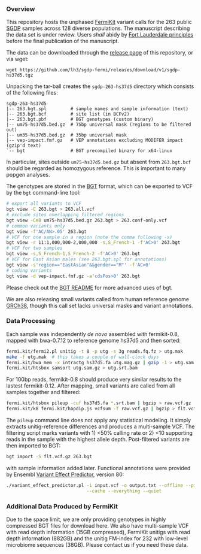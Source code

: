 ### Overview

This repository hosts the unphased [FermiKit][fermikit] variant calls for the
263 public [SGDP][sgdp] samples across 128 diverse populations. The manuscript
describing the data set is under review. Users *shall* abidy by [Fort
Lauderdale principles][policy] before the final publication of the manuscript.

The data can be downloaded through the [release page][release] of this
repository, or via wget:
```
wget https://github.com/lh3/sgdp-fermi/releases/download/v1/sgdp-hs37d5.tgz
```
Unpacking the tar-ball creates the `sgdp-263-hs37d5` directory which consists
of the following files:
```
sgdp-263-hs37d5
|-- 263.bgt.spl         # sample names and sample information (text)
|-- 263.bgt.bcf         # site list (in BCFv2)
|-- 263.bgt.pbf         # BGT genotypes (custom binary)
|-- um75-hs37d5.bed.gz  # 75bp universal mask (regions to be filtered out)
|-- um35-hs37d5.bed.gz  # 35bp universal mask
|-- vep-impact.fmf.gz   # VEP annotations excluding MODIFER impact (gzip'd text)
`-- bgt                 # BGT precompiled binary for x64-linux
```
In particular, sites outside `um75-hs37d5.bed.gz` but absent from `263.bgt.bcf`
should be regarded as homozygous reference. This is important to many popgen
analyses.

The genotypes are stored in the [BGT][bgt] format, which can be exported to VCF
by the `bgt` command-line tool:
```sh
# export all variants to VCF
bgt view -C 263.bgt > 263.all.vcf
# exclude sites overlapping filtered regions
bgt view -CeB um75-hs37d5.bed.gz 263.bgt > 263.conf-only.vcf
# common variants only
bgt view -f'AC/AN>.05' 263.bgt
# VCF for one sample in a region (note the comma following -s)
bgt view -r 11:1,000,000-2,000,000 -s,S_French-1 -f'AC>0' 263.bgt
# VCF for two samples
bgt view -s,S_French-1,S_French-2 -f'AC>0' 263.bgt
# VCF for East Asian males (see 263.bgt.spl for annotations)
bgt view -s'region=="EastAsian"&&gender=="M"' -f'AC>0'
# coding variants
bgt view -d vep-impact.fmf.gz -a'cdsPos>0' 263.bgt
```
Please check out the [BGT README][bgt] for more advanced uses of bgt.

We are also releasing small variants called from human reference genome
[GRCh38][grc], though this call set lacks universal masks and variant
annotations.

### Data Processing

Each sample was independently *de novo* assembled with fermikit-0.8,
mapped with bwa-0.7.12 to reference genome hs37d5 and then sorted:
```sh
fermi.kit/fermi2.pl unitig -t 8 -p utg -s 3g reads.fq.fz > utg.mak
make -f utg.mak  # this takes a couple of wall-clock days
fermi.kit/bwa mem -x intractg hs37d5.fa utg.mag.gz | gzip -1 > utg.sam.gz
fermi.kit/htsbox samsort utg.sam.gz > utg.srt.bam
```
For 100bp reads, fermikit-0.8 should produce very similar results to the
lastest fermikit-0.12.  After mapping, small variants are called from all
samples together and filtered:
```sh
fermi.kit/htsbox pileup -cuf hs37d5.fa *.srt.bam | bgzip > raw.vcf.gz
fermi.kit/k8 fermi.kit/hapdip.js vcfsum -f raw.vcf.gz | bgzip > flt.vcf.gz
```
The `pileup` command line does not apply any statistical modeling. It simply
extracts unitig-reference differences and produces a multi-sample VCF.  The
filtering script marks variants with 1) <50% calling rate or 2) <10 supporting
reads in the sample with the highest allele depth. Post-filtered variants are
then imported to BGT:
```sh
bgt import -S flt.vcf.gz 263.bgt
```
with sample information added later. Functional annotations were provided
by Ensembl [Variant Effect Predictor][vep], version 80:
```sh
./variant_effect_predictor.pl -i input.vcf -o output.txt --offline --pick \
                              --cache --everything --quiet
```

### Additional Data Produced by FermiKit

Due to the space limit, we are only providing genotypes in highly compressed
BGT files for download here. We also have multi-sample VCF with read depth
information (15GB compressed), FermiKit unitigs with read depth information
(882GB) and the unitig FM-index for 232 with low-level microbiome sequences
(38GB). Please contact us if you need these data.

[release]: https://github.com/lh3/sgdp-fermi/releases
[fermikit]: https://github.com/lh3/fermikit
[bgt]: https://github.com/lh3/bgt
[sgdp]: https://www.simonsfoundation.org/life-sciences/simons-genome-diversity-project-dataset/
[policy]: http://www.genome.gov/Pages/Research/WellcomeReport0303.pdf
[grc]: http://www.ncbi.nlm.nih.gov/projects/genome/assembly/grc/human/
[vep]: http://www.ensembl.org/info/docs/tools/vep/index.html
